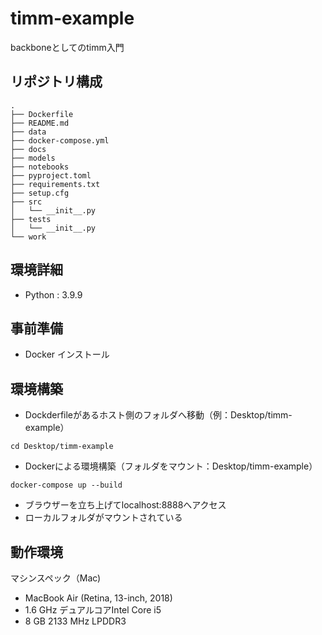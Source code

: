 # timm-example

backboneとしてのtimm入門

## リポジトリ構成

```
.
├── Dockerfile
├── README.md
├── data
├── docker-compose.yml
├── docs
├── models
├── notebooks
├── pyproject.toml
├── requirements.txt
├── setup.cfg
├── src
│   └── __init__.py
├── tests
│   └── __init__.py
└── work
```

## 環境詳細

- Python : 3.9.9

## 事前準備

- Docker インストール

## 環境構築

- Dockderfileがあるホスト側のフォルダへ移動（例：Desktop/timm-example）

```
cd Desktop/timm-example
```

- Dockerによる環境構築（フォルダをマウント：Desktop/timm-example）

```
docker-compose up --build
```

- ブラウザーを立ち上げてlocalhost:8888へアクセス
- ローカルフォルダがマウントされている

## 動作環境

マシンスペック（Mac)

- MacBook Air (Retina, 13-inch, 2018)
- 1.6 GHz デュアルコアIntel Core i5
- 8 GB 2133 MHz LPDDR3
